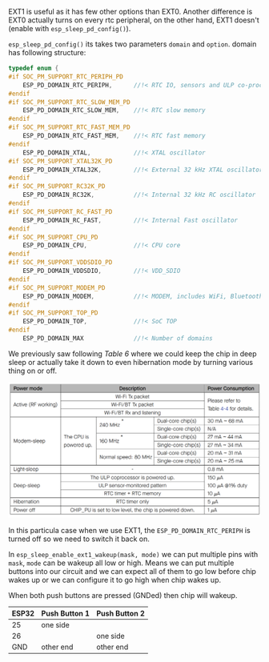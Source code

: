 EXT1 is useful as it has few other options than EXT0. Another difference is EXT0 actually turns on every rtc peripheral, on the other hand, EXT1 doesn't (enable with `esp_sleep_pd_config()`).     
    
`esp_sleep_pd_config()` its takes two parameters `domain` and `option`. domain has following structure:   
```c
typedef enum {
#if SOC_PM_SUPPORT_RTC_PERIPH_PD
    ESP_PD_DOMAIN_RTC_PERIPH,      //!< RTC IO, sensors and ULP co-processor
#endif
#if SOC_PM_SUPPORT_RTC_SLOW_MEM_PD
    ESP_PD_DOMAIN_RTC_SLOW_MEM,    //!< RTC slow memory
#endif
#if SOC_PM_SUPPORT_RTC_FAST_MEM_PD
    ESP_PD_DOMAIN_RTC_FAST_MEM,    //!< RTC fast memory
#endif
    ESP_PD_DOMAIN_XTAL,            //!< XTAL oscillator
#if SOC_PM_SUPPORT_XTAL32K_PD
    ESP_PD_DOMAIN_XTAL32K,         //!< External 32 kHz XTAL oscillator
#endif
#if SOC_PM_SUPPORT_RC32K_PD
    ESP_PD_DOMAIN_RC32K,           //!< Internal 32 kHz RC oscillator
#endif
#if SOC_PM_SUPPORT_RC_FAST_PD
    ESP_PD_DOMAIN_RC_FAST,         //!< Internal Fast oscillator
#endif
#if SOC_PM_SUPPORT_CPU_PD
    ESP_PD_DOMAIN_CPU,             //!< CPU core
#endif
#if SOC_PM_SUPPORT_VDDSDIO_PD
    ESP_PD_DOMAIN_VDDSDIO,         //!< VDD_SDIO
#endif
#if SOC_PM_SUPPORT_MODEM_PD
    ESP_PD_DOMAIN_MODEM,           //!< MODEM, includes WiFi, Bluetooth and IEEE802.15.4
#endif
#if SOC_PM_SUPPORT_TOP_PD
    ESP_PD_DOMAIN_TOP,             //!< SoC TOP
#endif
    ESP_PD_DOMAIN_MAX              //!< Number of domains
```      
    
We previously saw following _Table 6_ where we could keep the chip in deep sleep or actually take it down to even hibernation mode by turning various thing on or off.     
     
<img src="../imgs/06.png" alt="Current consumption" title="Current consumption">

In this particula case when we use EXT1, the `ESP_PD_DOMAIN_RTC_PERIPH` is turned off so we need to switch it back on.            
     
In `esp_sleep_enable_ext1_wakeup(mask, mode)` we can put multiple pins with `mask`, `mode` can be wakeup all low or high. Means we can put multiple buttons into our circuit and we can expect all of them to go low before chip wakes up or we can configure it to go high when chip wakes up.    
     
When both push buttons are pressed (GNDed) then chip will wakeup.    

| ESP32 | Push Button 1 | Push Button 2 |     
|:--------|:--------|:--------|    
| 25 | one side | |   
| 26 | | one side |    
| GND | other end | other end |    
